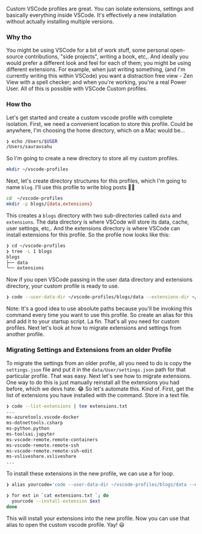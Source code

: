 Custom VSCode profiles are great. You can isolate extensions, settings and basically everything inside VSCode. It's effectively a new installation without actually installing multiple versions.

### Why tho

You might be using VSCode for a bit of work stuff, some personal open-source contributions, "side projects", writing a book, etc,. And ideally you would prefer a different look and feel for each of them; you might be using different extensions. For example, when just writing something, (and I'm currently writing this within VSCode) you want a distraction free view - Zen View with a spell checker; and when you're working, you're a real Power User. All of this is possible with VSCode Custom profiles.

### How tho

Let's get started and create a custom vscode profile with complete isolation. First, we need a convenient location to store this profile. Could be anywhere, I'm choosing the home directory, which on a Mac would be...

```bash
❯ echo /Users/$USER
/Users/sauravsahu
```

So I'm going to create a new directory to store all my custom profiles.

```bash
mkdir ~/vscode-profiles
```

Next, let's create directory structures for this profiles, which I'm going to name `blog`. I'll use this profile to write blog posts 🤷‍♂️

```bash
cd  ~/vscode-profiles
mkdir -p blogs/{data,extensions}
```

This creates a `blogs` directory with two sub-directories called `data` and `extensions`. The data directory is where VSCode will store its data, cache, user settings, etc,. And the extensions directory is where VSCode can install extensions for this profile. So the profile now looks like this:

```bash
❯ cd ~/vscode-profiles
❯ tree -L 1 blogs
blogs
├── data
└── extensions
```

Now if you open VSCode passing in the user data directory and extensions directory, your custom profile is ready to use.

```bash
❯ code --user-data-dir ~/vscode-profiles/blogs/data --extensions-dir ~/vscode-profiles/blogs/extensions
```

Note: It's a good idea to use absolute paths because you'll be invoking this command every time you want to use this profile. So create an alias for this and add it to your startup script. La fin. That's all you need for custom profiles. Next let's look at how to migrate extensions and settings from another profile.

### Migrating Settings and Extensions from an older Profile

To migrate the settings from an older profile, all you need to do is copy the `settings.json` file and put it in the `data/User/settings.json` path for that particular profile. That was easy. Next let's see how to migrate extensions. One way to do this is just manually reinstall all the extensions you had before, which we devs hate. 😂 So let's automate this. Kind of. First, get the list of extensions you have installed with the command. Store in a text file. 

```bash
❯ code --list-extensions | tee extensions.txt
...
ms-azuretools.vscode-docker
ms-dotnettools.csharp
ms-python.python
ms-toolsai.jupyter
ms-vscode-remote.remote-containers
ms-vscode-remote.remote-ssh
ms-vscode-remote.remote-ssh-edit
ms-vsliveshare.vsliveshare
...
```

To install these extensions in the new profile, we can use a for loop.

```bash
❯ alias yourcode='code --user-data-dir ~/vscode-profiles/blogs/data --extensions-dir ~/vscode-profiles/blogs/extensions'

❯ for ext in `cat extensions.txt `; do
  yourcode --install-extension $ext
done
```

This will install your extensions into the new profile. Now you can use that alias to open the custom vscode profile. Yay! 😃